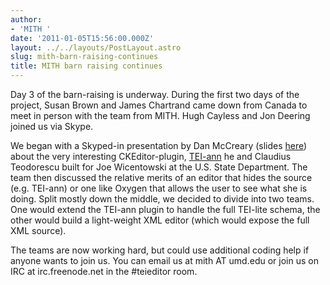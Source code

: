 ```yaml
---
author:
- 'MITH '
date: '2011-01-05T15:56:00.000Z'
layout: ../../layouts/PostLayout.astro
slug: mith-barn-raising-continues
title: MITH barn raising continues
---
```


Day 3 of the barn-raising is underway. During the first two days of the project, Susan Brown and James Chartrand came down from Canada to meet in person with the team from MITH. Hugh Cayless and Jon Deering joined us via Skype.

We began with a Skyped-in presentation by Dan McCreary (slides [here](http://bit.ly/TEIannPPT)) about the very interesting CKEditor-plugin, [TEI-ann](http://web.archive.org/web/20120116153450/http://sourceforge.net:80/projects/teiann/) he and Claudius Teodorescu built for Joe Wicentowski at the U.S. State Department. The team then discussed the relative merits of an editor that hides the source (e.g. TEI-ann) or one like Oxygen that allows the user to see what she is doing. Split mostly down the middle, we decided to divide into two teams. One would extend the TEI-ann plugin to handle the full TEI-lite schema, the other would build a light-weight XML editor (which would expose the full XML source).

The teams are now working hard, but could use additional coding help if anyone wants to join us. You can email us at mith AT umd.edu or join us on IRC at irc.freenode.net in the #teieditor room.